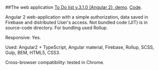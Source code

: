 ##The web application [To Do list v.3.1.0 (Angular 2), demo]( https://sash-ua.github.io/todo-angular2-v.3.1.0/ ). [Code]( https://github.com/sash-ua/todo-angular2-v.3.1.0 ).
 
Angular 2 web-application with a simple authorization, data saved in Firebase and distributed User's access. Not bundled code (JIT) is in source-code directory. For bundling used Rollup.

Responsive: Yes.

Used:  Angular2 + TypeScript, Angular material, Firebase, Rollup, SCSS, Gulp, BEM, HTML5, CSS3.

Cross-browser compatibility: tested in Chrome.
